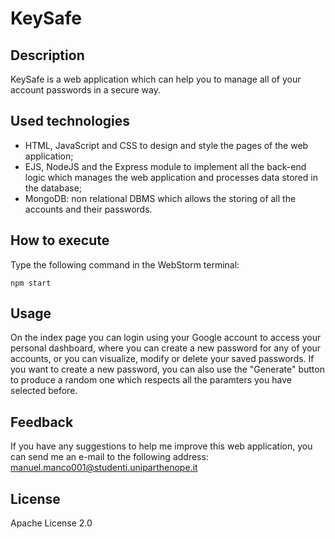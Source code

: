 # KeySafe

## Description
KeySafe is a web application which can help you to manage all of your account passwords in a secure way.

## Used technologies
- HTML, JavaScript and CSS to design and style the pages of the web application;
- EJS, NodeJS and the Express module to implement all the back-end logic which manages the web application and processes data stored in the database;
- MongoDB: non relational DBMS which allows the storing of all the accounts and their passwords.

## How to execute
Type the following command in the WebStorm terminal:
````
npm start
````

## Usage
On the index page you can login using your Google account to access your personal dashboard, where you can create a new password for any of your accounts, or you can visualize, modify or delete your saved passwords.
If you want to create a new password, you can also use the "Generate" button to produce a random one which respects all the paramters you have selected before.

## Feedback
If you have any suggestions to help me improve this web application, you can send me an e-mail to the following address: manuel.manco001@studenti.uniparthenope.it

## License
Apache License 2.0
